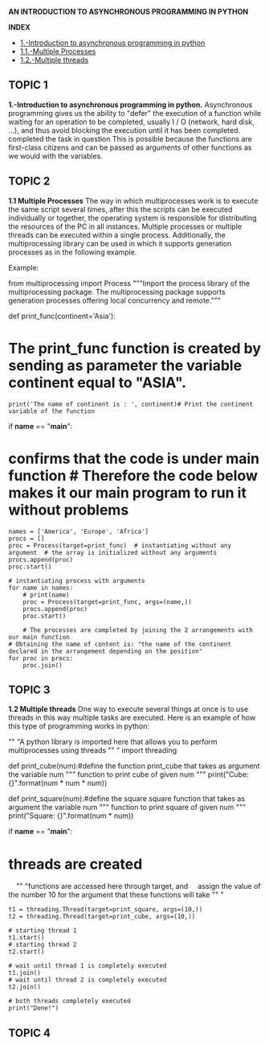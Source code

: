 **AN INTRODUCTION TO ASYNCHRONOUS PROGRAMMING IN PYTHON**

**INDEX**

* [1.-Introduction to asynchronous programming in python](#item1)
* [1.1.-Multiple Processes](#item2)
* [1.2.-Multiple threads](#item3)


<a name="item1"></a>
## TOPIC 1

**1.-Introduction to asynchronous programming in python.**
Asynchronous programming gives us the ability to "defer" the execution of a function while waiting for an operation to be completed, usually I / O (network, hard disk, ...), and thus avoid blocking the execution until it has been completed. completed the task in question This is possible because the functions are first-class citizens and can be passed as arguments of other functions as we would with the variables.

<a name="item2"></a>
## TOPIC 2
**1.1 Multiple Processes**
The way in which multiprocesses work is to execute the same script several times, after this the scripts can be executed individually or together, the operating system is responsible for distributing the resources of the PC in all instances.
Multiple processes or multiple threads can be executed within a single process.
Additionally, the multiprocessing library can be used in which it supports generation processes as in the following example.

Example:

from multiprocessing import Process
 """Import the process library of the multiprocessing package.
The multiprocessing package supports generation processes offering local concurrency
and remote."""


def print_func(continent='Asia'):
# The print_func function is created by sending as parameter the variable continent equal to "ASIA".
    print('The name of continent is : ', continent)# Print the continent variable of the function


if __name__ == "__main__":  
# confirms that the code is under main function # Therefore the code below makes it our main program to run it without problems

    names = ['America', 'Europe', 'Africa']
    procs = []
    proc = Process(target=print_func)  # instantiating without any argument  # the array is initialized without any arguments
    procs.append(proc)
    proc.start()

    # instantiating process with arguments
    for name in names:
        # print(name)
        proc = Process(target=print_func, args=(name,))
        procs.append(proc)
        proc.start()

        # The processes are completed by joining the 2 arrangements with our main function
    # Obtaining the name of content is: "the name of the continent declared in the arrangement depending on the position"
    for proc in procs:
        proc.join()

<a name="item3"></a>
## TOPIC 3
**1.2 Multiple threads**
One way to execute several things at once is to use threads in this way multiple tasks are executed.
Here is an example of how this type of programming works in python:

"" "A python library is imported here that allows you to perform
multiprocesses using threads "" "
import threading

def print_cube(num):#define the function print_cube that takes as argument the variable num
    """
    function to print cube of given num
    """
    print("Cube: {}".format(num * num * num))

def print_square(num):#define the square square function that takes as argument the variable num
    """
    function to print square of given num
    """
    print("Square: {}".format(num * num))

if __name__ == "__main__":
  # threads are created
    "" "functions are accessed here through target, and
    assign the value of the number 10 for the argument that these functions will take "" "

    t1 = threading.Thread(target=print_square, args=(10,))
    t2 = threading.Thread(target=print_cube, args=(10,))

    # starting thread 1
    t1.start()
    # starting thread 2
    t2.start()

    # wait until thread 1 is completely executed
    t1.join()
    # wait until thread 2 is completely executed
    t2.join()

    # both threads completely executed
    print("Done!")


<a name="item3"></a>
## TOPIC 4
